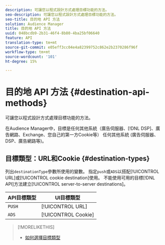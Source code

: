 ```yaml
---
description: 可讓您以程式設計方式處理目標功能的方法。
seo-description: 可讓您以程式設計方式處理目標功能的方法。
seo-title: 目的地 API 方法
solution: Audience Manager
title: 目的地 API 方法
uuid: 048bcdb9-2b31-46f4-8b80-4ba25bf06640
feature: API
translation-type: tm+mt
source-git-commit: e05eff3cc04e4a82399752c862e2b2370286f96f
workflow-type: tm+mt
source-wordcount: '101'
ht-degree: 15%

---
```



# 目的地 API 方法 {#destination-api-methods}

可讓您以程式設計方式處理目標功能的方法。

<!-- c_destinations_api.xml -->

在Audience Manager中，目標是任何其他系統（廣告伺服器、[!DNL DSP]、廣告網路、Exchange、您自己的第一方Cookie等） 任何其他系統 (廣告伺服器、DSP、廣告網路等)。

## 目標類型：URL和Cookie {#destination-types}

列出`destinationType`參數所使用的變數。 指定`push`或`ADS`以搭配[!UICONTROL URL]或[!UICONTROL cookie destination]使用。 不能使用可用的目標[!DNL API]方法建立[!UICONTROL server-to-server destinations]。

<!-- r_destination_types.xml -->

| API目標類型 | UI目標類型 |
|---|---|
| `PUSH` | [!UICONTROL URL] |
| `ADS` | [!UICONTROL Cookie] |

>[!MORELIKETHIS]
>
>* [如何選擇目標類型](../../../features/destinations/destinations.md)

